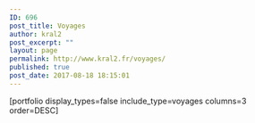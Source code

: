 ```yaml
---
ID: 696
post_title: Voyages
author: kral2
post_excerpt: ""
layout: page
permalink: http://www.kral2.fr/voyages/
published: true
post_date: 2017-08-18 18:15:01
---
```

[portfolio display_types=false include_type=voyages columns=3 order=DESC]